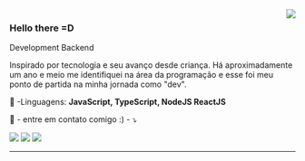 <img align='right' src="https://github-readme-stats.vercel.app/api?username=fernandortec">

### Hello there =D

<p>Development Backend<br/>
<p align="left"> 
  Inspirado por tecnologia e seu avanço desde criança.
  Há aproximadamente um ano e meio me identifiquei na área da programação e esse foi meu ponto de partida na minha jornada como "dev".
</p>

<p align="left">
  🦄 -Linguagens: <strong>JavaScript, TypeScript, NodeJS ReactJS</strong>
</p>

<p align="left">
  💌 - entre em contato comigo :) - ⤵️
</p>


<p align="left">
  <a href="mailto:fernandorfigueiredotec@gmail.com" alt="Gmail">
  <img src="https://img.shields.io/badge/-Gmail-FF0000?style=flat-square&labelColor=FF0000&logo=gmail&logoColor=white&link=mailto:fernandorfigueiredotec@gmail.com" /></a>

  <a href="https://www.linkedin.com/in/fernandortec/" alt="Linkedin">
  <img src="https://img.shields.io/badge/-Linkedin-0e76a8?style=flat-square&logo=Linkedin&logoColor=white&link=https://www.linkedin.com/in/fernandortec/" /></a>

  <a href="https://wa.me/31993750285" alt="WhatsApp">
  <img src="https://img.shields.io/badge/-WhatsApp-25d366?style=flat-square&labelColor=25d366&logo=whatsapp&logoColor=white&link=https://wa.me/31993750285"/></a>
</p>  


<hr>
